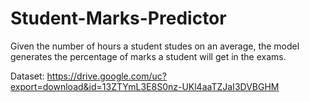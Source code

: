 # Student-Marks-Predictor
Given the number of hours a student studes on an average, the model generates the percentage of marks a student will get in the exams.


Dataset: https://drive.google.com/uc?export=download&id=13ZTYmL3E8S0nz-UKl4aaTZJaI3DVBGHM
